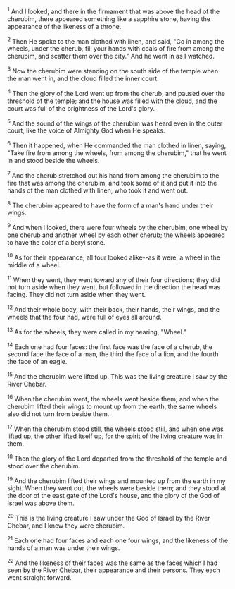 <sup>1</sup> 
And I looked, and there in the firmament that was above the head of the cherubim, there appeared something like a sapphire stone, having the appearance of the likeness of a throne. 

<sup>2</sup> 
Then He spoke to the man clothed with linen, and said, "Go in among the wheels, under the cherub, fill your hands with coals of fire from among the cherubim, and scatter them over the city." And he went in as I watched. 

<sup>3</sup> 
Now the cherubim were standing on the south side of the temple when the man went in, and the cloud filled the inner court. 

<sup>4</sup> 
Then the glory of the Lord went up from the cherub, and paused over the threshold of the temple; and the house was filled with the cloud, and the court was full of the brightness of the Lord's glory. 

<sup>5</sup> 
And the sound of the wings of the cherubim was heard even in the outer court, like the voice of Almighty God when He speaks. 

<sup>6</sup> 
Then it happened, when He commanded the man clothed in linen, saying, "Take fire from among the wheels, from among the cherubim," that he went in and stood beside the wheels. 

<sup>7</sup> 
And the cherub stretched out his hand from among the cherubim to the fire that was among the cherubim, and took some of it and put it into the hands of the man clothed with linen, who took it and went out. 

<sup>8</sup> 
The cherubim appeared to have the form of a man's hand under their wings. 

<sup>9</sup> 
And when I looked, there were four wheels by the cherubim, one wheel by one cherub and another wheel by each other cherub; the wheels appeared to have the color of a beryl stone. 

<sup>10</sup> 
As for their appearance, all four looked alike--as it were, a wheel in the middle of a wheel. 

<sup>11</sup> 
When they went, they went toward any of their four directions; they did not turn aside when they went, but followed in the direction the head was facing. They did not turn aside when they went. 

<sup>12</sup> 
And their whole body, with their back, their hands, their wings, and the wheels that the four had, were full of eyes all around. 

<sup>13</sup> 
As for the wheels, they were called in my hearing, "Wheel." 

<sup>14</sup> 
Each one had four faces: the first face was the face of a cherub, the second face the face of a man, the third the face of a lion, and the fourth the face of an eagle. 

<sup>15</sup> 
And the cherubim were lifted up. This was the living creature I saw by the River Chebar. 

<sup>16</sup> 
When the cherubim went, the wheels went beside them; and when the cherubim lifted their wings to mount up from the earth, the same wheels also did not turn from beside them. 

<sup>17</sup> 
When the cherubim stood still, the wheels stood still, and when one was lifted up, the other lifted itself up, for the spirit of the living creature was in them. 

<sup>18</sup> 
Then the glory of the Lord departed from the threshold of the temple and stood over the cherubim. 

<sup>19</sup> 
And the cherubim lifted their wings and mounted up from the earth in my sight. When they went out, the wheels were beside them; and they stood at the door of the east gate of the Lord's house, and the glory of the God of Israel was above them. 

<sup>20</sup> 
This is the living creature I saw under the God of Israel by the River Chebar, and I knew they were cherubim. 

<sup>21</sup> 
Each one had four faces and each one four wings, and the likeness of the hands of a man was under their wings. 

<sup>22</sup> 
And the likeness of their faces was the same as the faces which I had seen by the River Chebar, their appearance and their persons. They each went straight forward.